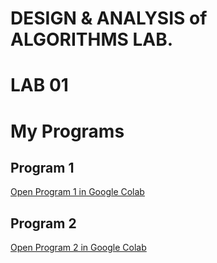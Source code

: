 # DESIGN & ANALYSIS of ALGORITHMS LAB.
# LAB 01
# My Programs

## Program 1
[Open Program 1 in Google Colab](https://colab.research.google.com/drive/1I6Ti3WfRSnYoi3do3SORNN1kqLEQTvlh#scrollTo=aG26UbriaMkq)

## Program 2
[Open Program 2 in Google Colab](https://colab.research.google.com/github/<your-username>/my-repo/blob/main/program2.ipynb)


